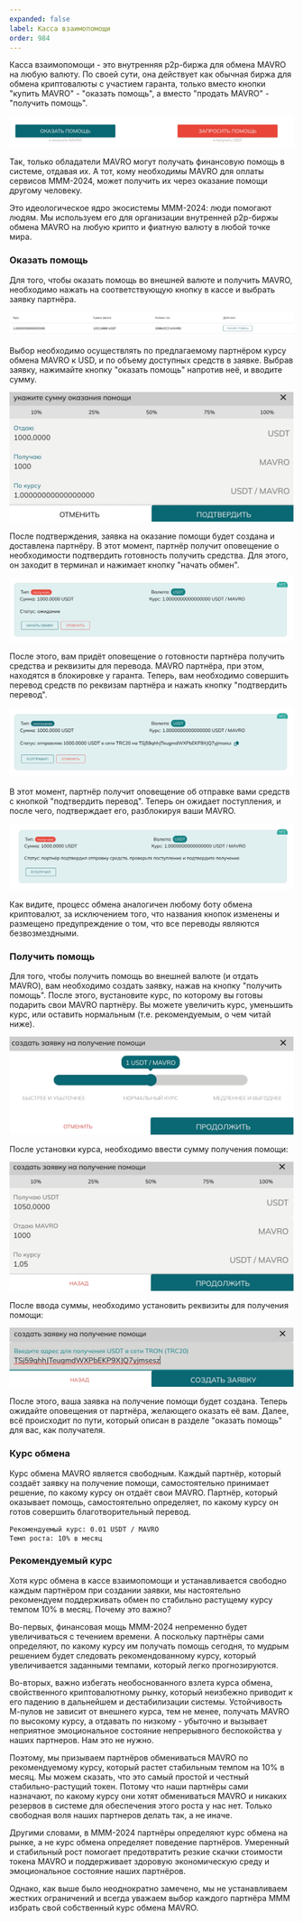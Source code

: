 ```yaml
---
expanded: false
label: Касса взаимопомощи
order: 984
---
```

Касса взаимопомощи - это внутренняя p2p-биржа для обмена MAVRO на любую валюту. По своей сути, она действует как обычная биржа для обмена криптовалюты с участием гаранта, только вместо кнопки "купить MAVRO" - "оказать помощь", а вместо "продать MAVRO" - "получить помощь". 

![](/static/mmm_ph1.png)

Так, только обладатели MAVRO могут получать финансовую помощь в системе, отдавая их. А тот, кому необходимы MAVRO для оплаты сервисов МММ-2024, может получить их через оказание помощи другому человеку. 

Это идеологическое ядро экосистемы МММ-2024: люди помогают людям. Мы используем его для организации внутренней p2p-биржы обмена MAVRO на любую крипто и фиатную валюту в любой точке мира. 

### Оказать помощь
Для того, чтобы оказать помощь во внешней валюте и получить MAVRO, необходимо нажать на соответствующую кнопку в кассе и выбрать заявку партнёра. 

![](/static/mmm_ph6.png)

Выбор необходимо осуществлять по предлагаемому партнёром курсу обмена MAVRO к USD, и по объему доступных средств в заявке. Выбрав заявку, нажимайте кнопку "оказать помощь" напротив неё, и вводите сумму. 

![](/static/mmm_ph7.png)

После подтверждения, заявка на оказание помощи будет создана и доставлена партнёру. В этот момент, партнёр получит оповещение о необходимости подтвердить готовность получить средства. Для этого, он заходит в терминал и нажимает кнопку "начать обмен". 

![](/static/mmm_ph9.png)

После этого, вам придёт оповещение о готовности партнёра получить средства и реквизиты для перевода. MAVRO партнёра, при этом, находятся в блокировке у гаранта. Теперь, вам необходимо совершить перевод средств по реквизам партнёра и нажать кнопку "подтвердить перевод". 

![](/static/mmm_ph10.png)

В этот момент, партнёр получит оповещение об отправке вами средств с кнопкой "подтвердить перевод". Теперь он ожидает поступления, и после чего, подтверждает его, разблокируя ваши MAVRO. 

![](/static/mmm_ph11.png)

Как видите, процесс обмена аналогичен любому боту обмена криптовалют, за исключением того, что названия кнопок изменены и размещено предупреждение о том, что все переводы являются безвозмездными.

### Получить помощь 
Для того, чтобы получить помощь во внешней валюте (и отдать MAVRO), вам необходимо создать заявку, нажав на кнопку "получить помощь". После этого, вустановите курс, по которому вы готовы подарить свои MAVRO партнёру. Вы можете увеличить курс, уменьшить курс, или оставить нормальным (т.е. рекомендуемым, о чем читай ниже). 

![](/static/mmm_ph3.png)


После установки курса, необходимо ввести сумму получения помощи: 

![](/static/mmm_ph12.png)


После ввода суммы, необходимо установить реквизиты для получения помощи:

![](/static/mmm_ph4.png)

После этого, ваша заявка на получение помощи будет создана. Теперь ожидайте оповещения от партнёра, желающего оказать её вам. Далее, всё происходит по пути, который описан в разделе "оказать помощь" для вас, как получателя. 

### Курс обмена
Курс обмена MAVRO является свободным. Каждый партнёр, который создаёт заявку на получение помощи, самостоятельно принимает решение, по какому курсу он отдаёт свои MAVRO. Партнёр, который оказывает помощь, самостоятельно определяет, по какому курсу он готов совершить благотворительный перевод. 

```
Рекомендуемый курс: 0.01 USDT / MAVRO
Темп роста: 10% в месяц
```

### Рекомендуемый курс
Хотя курс обмена в кассе взаимопомощи и устанавливается свободно каждым партнёром при создании заявки, мы настоятельно рекомендуем поддерживать обмен по стабильно растущему курсу темпом 10% в месяц. Почему это важно?

Во-первых, финансовая мощь МММ-2024 непременно будет увеличиваться с течением времени. А поскольку партнёры сами определяют, по какому курсу им получать помощь сегодня, то мудрым решением будет следовать рекомендованному курсу, который увеличивается заданными темпами, который легко прогнозируются. 

Во-вторых, важно избегать необоснованного взлета курса обмена, свойственного криптовалютному рынку, который неизбежно приводит к его падению в дальнейшем и дестабилизации системы. Устойчивость М-пулов не зависит от внешнего курса, тем не менее, получать MAVRO по высокому курсу, а отдавать по низкому - убыточно и вызывает неприятное эмоциональное состояние непрерывного беспокойства у наших партнеров. Нам это не нужно. 

Поэтому, мы призываем партнёров обмениваться MAVRO по рекомендуемому курсу, который растет стабильным темпом на 10% в месяц. Мы можем сказать, что это самый простой и честный стабильно-растущий токен. Потому что наши партнёры сами назначают, по какому курсу они хотят обмениваться MAVRO и никаких резервов в системе для обеспечения этого роста у нас нет. Только свободная воля наших партнеров делать так, а не иначе. 

Другими словами, в МММ-2024 партнёры определяют курс обмена на рынке, а не курс обмена определяет поведение партнёров. Умеренный и стабильный рост помогает предотвратить резкие скачки стоимости токена MAVRO и поддерживает здоровую экономическую среду и эмоциональное состояние наших партнёров. 

Однако, как выше было неоднократно замечено, мы не устанавливаем жестких ограничений и всегда уважаем выбор каждого партнёра МММ избрать свой собственный курс обмена MAVRO.  



